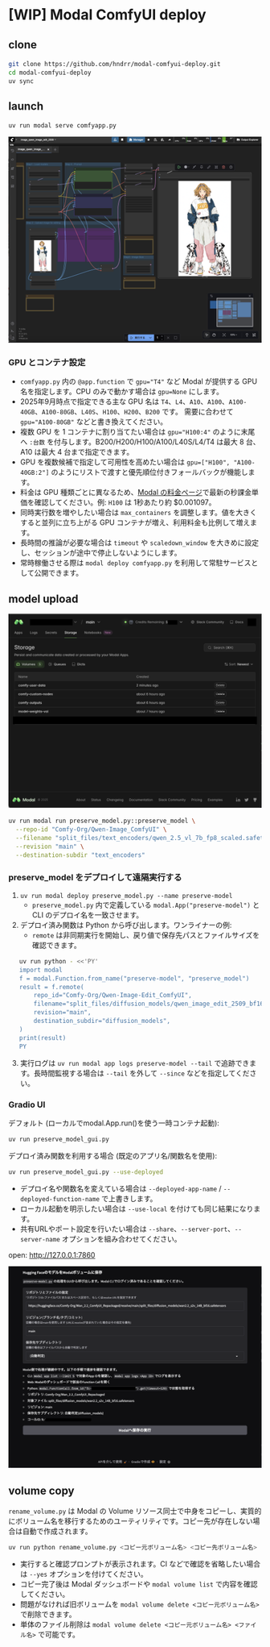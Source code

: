 # [WIP] Modal ComfyUI deploy

## clone

```bash
git clone https://github.com/hndrr/modal-comfyui-deploy.git
cd modal-comfyui-deploy
uv sync
```

## launch

```bash
uv run modal serve comfyapp.py
```

![ComfyUI](assets/2025-09-28-21-11-34.png)

### GPU とコンテナ設定

- `comfyapp.py` 内の `@app.function` で `gpu="T4"` など Modal が提供する GPU 名を指定します。CPU のみで動かす場合は `gpu=None` にします。
- 2025年9月時点で指定できる主な GPU 名は
   `T4`、`L4`、`A10`、`A100`、`A100-40GB`、`A100-80GB`、`L40S`、`H100`、`H200`、`B200`
   です。
   需要に合わせて `gpu="A100-80GB"` などと書き換えてください。
- 複数 GPU を 1 コンテナに割り当てたい場合は `gpu="H100:4"` のように末尾へ `:台数` を付与します。B200/H200/H100/A100/L40S/L4/T4 は最大 8 台、A10 は最大 4 台まで指定できます。
- GPU を複数候補で指定して可用性を高めたい場合は `gpu=["H100", "A100-40GB:2"]` のようにリストで渡すと優先順位付きフォールバックが機能します。
- 料金は GPU 種類ごとに異なるため、[Modal の料金ページ](https://modal.com/pricing)で最新の秒課金単価を確認してください。例: `H100` は 1秒あたり約 $0.001097。
- 同時実行数を増やしたい場合は `max_containers` を調整します。値を大きくすると並列に立ち上がる GPU コンテナが増え、利用料金も比例して増えます。
- 長時間の推論が必要な場合は `timeout` や `scaledown_window` を大きめに設定し、セッションが途中で停止しないようにします。
- 常時稼働させる際は `modal deploy comfyapp.py` を利用して常駐サービスとして公開できます。

## model upload

![Modal/Storage](assets/2025-09-28-23-54-39.png)

```bash
uv run modal run preserve_model.py::preserve_model \
  --repo-id "Comfy-Org/Qwen-Image_ComfyUI" \
  --filename "split_files/text_encoders/qwen_2.5_vl_7b_fp8_scaled.safetensors" \
  --revision "main" \
  --destination-subdir "text_encoders"
```

### preserve_model をデプロイして遠隔実行する

1. `uv run modal deploy preserve_model.py --name preserve-model`
   - `preserve_model.py` 内で定義している `modal.App("preserve-model")` と CLI のデプロイ名を一致させます。
2. デプロイ済み関数は Python から呼び出します。ワンライナーの例:
   - `remote` は非同期実行を開始し、戻り値で保存先パスとファイルサイズを確認できます。

```bash
   uv run python - <<'PY'
   import modal
   f = modal.Function.from_name("preserve-model", "preserve_model")
   result = f.remote(
       repo_id="Comfy-Org/Qwen-Image-Edit_ComfyUI",
       filename="split_files/diffusion_models/qwen_image_edit_2509_bf16.safetensors",
       revision="main",
       destination_subdir="diffusion_models",
   )
   print(result)
   PY
```

3. 実行ログは `uv run modal app logs preserve-model --tail` で追跡できます。長時間監視する場合は `--tail` を外して `--since` などを指定してください。

### Gradio UI

デフォルト (ローカルでmodal.App.run()を使う一時コンテナ起動):

```bash
uv run preserve_model_gui.py
```

デプロイ済み関数を利用する場合 (既定のアプリ名/関数名を使用):

```bash
uv run preserve_model_gui.py --use-deployed
```

- デプロイ名や関数名を変えている場合は `--deployed-app-name` / `--deployed-function-name` で上書きします。
- ローカル起動を明示したい場合は `--use-local` を付けても同じ結果になります。
- 共有URLやポート設定を行いたい場合は `--share`、`--server-port`、`--server-name` オプションを組み合わせてください。

open:  <http://127.0.0.1:7860>

![Gradio](assets/2025-09-28-22-01-40.png)

## volume copy

`rename_volume.py` は Modal の Volume リソース同士で中身をコピーし、実質的にボリューム名を移行するためのユーティリティです。コピー先が存在しない場合は自動で作成されます。

```bash
uv run python rename_volume.py <コピー元ボリューム名> <コピー先ボリューム名>
```

- 実行すると確認プロンプトが表示されます。CI などで確認を省略したい場合は `--yes` オプションを付けてください。
- コピー完了後は Modal ダッシュボードや `modal volume list` で内容を確認してください。
- 問題がなければ旧ボリュームを `modal volume delete <コピー元ボリューム名>` で削除できます。
- 単体のファイル削除は `modal volume delete <コピー元ボリューム名> <ファイル名>` で可能です。
